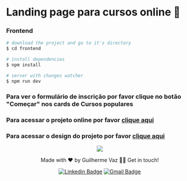 # Landing page para cursos online 📑

### Frontend

```bash
# download the project and go to it's directory
$ cd frontend

# install dependencies
$ npm install

# server with changes watcher
$ npm run dev
````
<h3><strong>Para ver o formulário de inscrição por favor clique no botão "Começar" nos cards de Cursos populares</strong></h3>
<h3><strong>Para acessar o projeto online por favor <a href="https://meshi-gamma.vercel.app/">clique aqui</a> </strong></h3>
<h3><strong>Para acessar o design do projeto por favor <a href="https://www.figma.com/file/I6SWggmY6MmXd5DQd23Kvx/Landing-Page?type=design&node-id=11-3442&mode=design">clique aqui</a> </strong></h3>


<p align="center">
  <a href="https://skillicons.dev">
    <img src="https://skillicons.dev/icons?i=js,react,git,figma" />
  </a>
</p>
<p align="center">Made with ❤️ by Guilherme Vaz 👋🏽 Get in touch!</p>
<div align="center">

  [![Linkedin Badge](https://img.shields.io/badge/-Guilherme-blue?style=flat-square&logo=Linkedin&logoColor=white&link=https://www.linkedin.com/in/guiilherme-vaz/)](https://www.linkedin.com/in/guiilherme-vaz/) 
  [![Gmail Badge](https://img.shields.io/badge/-guilhermeolivaaz@gmail.com-c14438?style=flat-square&logo=Gmail&logoColor=white&link=mailto:guilhermeolivaaz@gmail.com)](mailto:guilhermeolivaaz@gmail.com)

</div>
